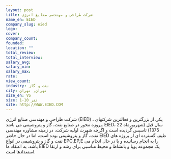 ```yaml
---
layout: post
title: شرکت طراحی و مهندسی صنایع انرژی
name_en: EIED
company_slug: eied
logo: 
cover: 
company_count:
founded:
location: ""
total_review: 
total_interview: 
salary_avg: 
salary_min: 
salary_max: 
rate: 
view_count: 
industry: نفت و گاز
city: تهران, تهران
size_en: VS
size: 1-10 نفر
site: http://WWW.EIED.COM
---
```


شرکت طراحی و مهندسی صنایع انرژی (EIED) ، یکی از بزرگترین و فعالترین شرکتهای پروزه محور در صنایع نفت، گاز و پتروشیمی می باشد. EIED، 22 سال قبل (شهریورماه 1375) تاسیس گردیده است و اگرچه شهرت اولیه شرکت، در زمینه مشاوره مهندسی نفت، گاز و پتروشیمی بوده است، اما در حال حاضر EIED طیف گسترده ای از پروژه های نفت و گاز و پتروشیمی در انواع EPC,EP,E را به انجام رسانیده و یا در حال انجام می باشد. به اعتقاد ما EIED یک مجموعه پویا و بانشاط و محیط مناسبی برای رشد و ارتقا استعدادها است.
